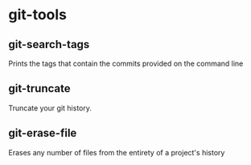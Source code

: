 # git-tools

## git-search-tags

Prints the tags that contain the commits provided on the command line

## git-truncate

Truncate your git history.

## git-erase-file

Erases any number of files from the entirety of a project's history
